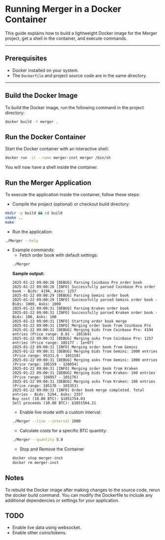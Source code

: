 # Running Merger in a Docker Container

This guide explains how to build a lightweight Docker image for the Merger project, get a shell in the container, and execute commands.

---

## Prerequisites
- Docker installed on your system.
- The `Dockerfile` and project source code are in the same directory.

---

## Build the Docker Image
To build the Docker image, run the following command in the project directory:
```bash
docker build -t merger .
```

## Run the Docker Container
Start the Docker container with an interactive shell:
```bash
docker run -it --name merger-inst merger /bin/sh
```
You will now have a shell inside the container.

## Run the Merger Application
To execute the application inside the container, follow these steps:
- Compile the project (optional) or checkout build directory:
```bash
mkdir -p build && cd build
cmake ..
make
```
- Run the application:
```bash
./Merger --help
```
- Example commands:
    - Fetch order book with default settings:
    ```bash
    ./Merger
    ```
    **Sample output:**
    ```plaintext
    2025-01-22 09:00:26 [DEBUG] Parsing Coinbase Pro order book
    2025-01-22 09:00:26 [INFO] Successfully parsed Coinbase Pro order book - Bids: 4194, Asks: 1257
    2025-01-22 09:00:29 [DEBUG] Parsing Gemini order book
    2025-01-22 09:00:29 [INFO] Successfully parsed Gemini order book - Bids: 1000, Asks: 1000
    2025-01-22 09:00:31 [DEBUG] Parsing Kraken order book
    2025-01-22 09:00:31 [INFO] Successfully parsed Kraken order book - Bids: 100, Asks: 100
    2025-01-22 09:00:31 [INFO] Starting order book merge
    2025-01-22 09:00:31 [INFO] Merging order book from Coinbase Pro
    2025-01-22 09:00:31 [DEBUG] Merging bids from Coinbase Pro: 4194 entries (Price range: 0.01 - 105164)
    2025-01-22 09:00:31 [DEBUG] Merging asks from Coinbase Pro: 1257 entries (Price range: 105177 - 1e+07)
    2025-01-22 09:00:31 [INFO] Merging order book from Gemini
    2025-01-22 09:00:31 [DEBUG] Merging bids from Gemini: 1000 entries (Price range: 95331.9 - 105158)
    2025-01-22 09:00:31 [DEBUG] Merging asks from Gemini: 1000 entries (Price range: 105159 - 120054)
    2025-01-22 09:00:31 [INFO] Merging order book from Kraken
    2025-01-22 09:00:31 [DEBUG] Merging bids from Kraken: 100 entries (Price range: 104957 - 105176)
    2025-01-22 09:00:31 [DEBUG] Merging asks from Kraken: 100 entries (Price range: 105176 - 105353)
    2025-01-22 09:00:31 [INFO] Order book merge completed. Total entries - Bids: 5294, Asks: 2357
    Buy cost (10.00 BTC): $1051754.03
    Sell proceeds (10.00 BTC): $1051504.21
    ```
    - Enable live mode with a custom interval:
    ```bash
    ./Merger --live --interval 2000
    ```
    - Calculate costs for a specific BTC quantity:
    ```bash
    ./Merger --quantity 5.0
    ```
    - Stop and Remove the Container
    ```bash
    docker stop merger-inst 
    docker rm merger-inst 
    ```

## Notes
To rebuild the Docker image after making changes to the source code, rerun the docker build command.
You can modify the Dockerfile to include any additional dependencies or settings for your application.

## TODO
- Enable live data using websocket.
- Enable other coins/tokens.
